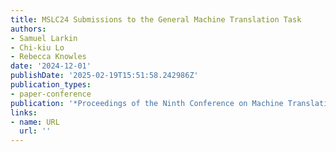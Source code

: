 ```yaml
---
title: MSLC24 Submissions to the General Machine Translation Task
authors:
- Samuel Larkin
- Chi-kiu Lo
- Rebecca Knowles
date: '2024-12-01'
publishDate: '2025-02-19T15:51:58.242986Z'
publication_types:
- paper-conference
publication: '*Proceedings of the Ninth Conference on Machine Translation*'
links:
- name: URL
  url: ''
---
```

